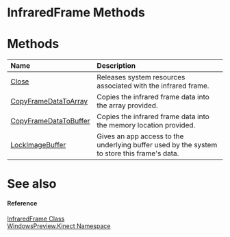 InfraredFrame Methods  
=====================  

<span id="publicmethodsSection"></span>

Methods  
=======  

<table>
<colgroup>
<col width="30%" />
<col width="60%" />
</colgroup>
<thead>
<tr class="header">
<th align="left">Name</th>
<th align="left">Description</th>
</tr>
</thead>
<tbody>
<tr class="odd">
<td align="left"><a href="Methods/Close_Method.md">Close</a></td>
<td align="left">Releases system resources associated with the infrared frame.</td>
</tr>
<tr class="even">
<td align="left"><a href="Methods/CopyFrameDataToArray_Method.md">CopyFrameDataToArray</a></td>
<td align="left">Copies the infrared frame data into the array provided.</td>
</tr>
<tr class="odd">
<td align="left"><a href="Methods/CopyFrameDataToBuffer_Method.md">CopyFrameDataToBuffer</a></td>
<td align="left">Copies the infrared frame data into the memory location provided.</td>
</tr>
<tr class="even">
<td align="left"><a href="Methods/LockImageBuffer_Method.md">LockImageBuffer</a></td>
<td align="left">Gives an app access to the underlying buffer used by the system to store this frame's data.</td>
</tr>
</tbody>
</table>

<span id="ID4EI"></span>

See also  
========  

<span id="ID4EK"></span>
#### Reference  

[InfraredFrame Class](../InfraredFrame_Class.md)  
 [WindowsPreview.Kinect Namespace](../../Kinect.md)  



<!--Please do not edit the data in the comment block below.-->
<!--
TOCTitle : InfraredFrame Methods
RLTitle : InfraredFrame Methods
KeywordK : InfraredFrame class, methods
KeywordA : Methods.T:WindowsPreview.Kinect.InfraredFrame
AssetID : Methods.T:WindowsPreview.Kinect.InfraredFrame
Locale : en-us
CommunityContent : 1
TargetOS : Windows
TopicType : kbSyntax
DocSet : K4Wv2
ProjType : K4Wv2Proj
Technology : Kinect for Windows
Product : Kinect for Windows SDK v2
productversion : 20
-->
